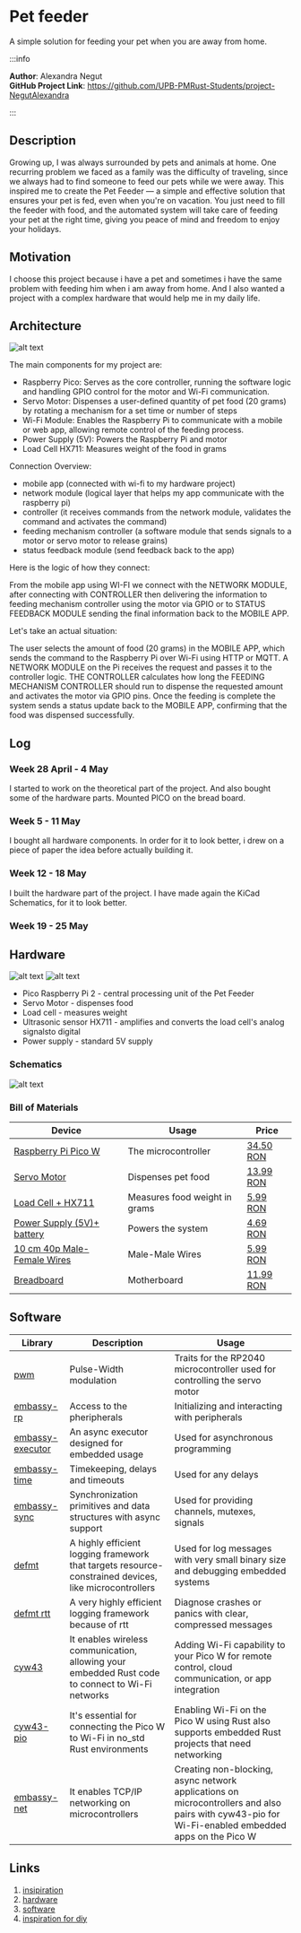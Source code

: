 # Pet feeder
A simple solution for feeding your pet when you are away from home.

:::info

**Author**: Alexandra Negut \
**GitHub Project Link**: https://github.com/UPB-PMRust-Students/project-NegutAlexandra

:::


## Description

Growing up, I was always surrounded by pets and animals at home. One recurring problem we faced as a family was the difficulty of traveling, since we always had to find someone to feed our pets while we were away. This inspired me to create the Pet Feeder — a simple and effective solution that ensures your pet is fed, even when you're on vacation. You just need to fill the feeder with food, and the automated system will take care of feeding your pet at the right time, giving you peace of mind and freedom to enjoy your holidays.

## Motivation

I choose this project because i have a pet and sometimes i have the same problem with feeding him when i am away from home. And I also wanted a project with a complex hardware that would help me in my daily life.

## Architecture 

![alt text](picture1_resized.webp)

The main components for my project are:
- Raspberry Pico: Serves as the core controller, running the software logic and handling GPIO control for the motor and Wi-Fi communication.
- Servo Motor: Dispenses a user-defined quantity of pet food (20 grams) by rotating a mechanism for a set time or number of steps
- Wi-Fi Module: Enables the Raspberry Pi to communicate with a mobile or web app, allowing remote control of the feeding process.
- Power Supply (5V): Powers the Raspberry Pi and motor
- Load Cell HX711: Measures weight of the food in grams

Connection Overview:
- mobile app (connected with wi-fi to my hardware project)
- network module (logical layer that helps my app communicate with the raspberry pi)
- controller (it receives commands from the network module, validates the command and activates the command)
- feeding mechanism controller (a software module that sends signals to a motor or servo motor to release grains)
- status feedback module (send feedback back to the app)

Here is the logic of how they connect:

From the mobile app using WI-FI we connect with the NETWORK MODULE, after connecting with CONTROLLER then delivering the information to feeding mechanism controller using the motor via GPIO or to STATUS FEEDBACK MODULE sending the final information back to the MOBILE APP.

Let's take an actual situation:

The user selects the amount of food (20 grams) in the MOBILE APP, which sends the command to the Raspberry Pi over Wi-Fi using HTTP or MQTT. A NETWORK MODULE on the Pi receives the request and passes it to the controller logic. THE CONTROLLER calculates how long the FEEDING MECHANISM CONTROLLER should run to dispense the requested amount and activates the motor via GPIO pins. Once the feeding is complete the system sends a status update back to the MOBILE APP, confirming that the food was dispensed successfully.

## Log

### Week 28 April - 4 May

I started to work on the theoretical part of the project. And also bought some of the hardware parts. Mounted PICO on the bread board. 

### Week 5 - 11 May

I bought all hardware components. In order for it to look better, i drew on a piece of paper the idea before actually building it.

### Week 12 - 18 May

I built the hardware part of the project. I have made again the KiCad Schematics, for it to look better.

### Week 19 - 25 May

## Hardware

![alt text](hardwarethird.webp)
![alt text](hardwarefirst.webp)

- Pico Raspberry Pi 2 - central processing unit of the Pet Feeder
- Servo Motor - dispenses food
- Load cell - measures weight
- Ultrasonic sensor HX711 - amplifies and converts the load cell's analog signalsto digital
- Power supply - standard 5V supply

### Schematics

![alt text](project.pet.feeder.svg)

### Bill of Materials

| Device              | Usage                                   | Price       |
|------------------------|-----------------------------------------|-------------|
| [Raspberry Pi Pico W](https://www.raspberrypi.com/documentation/microcontrollers/raspberry-pi-pico.html)  | The microcontroller                     |[34.50 RON](https://www.optimusdigital.ro/ro/placi-raspberry-pi/12394-raspberry-pi-pico-w.html?search_query=raspberry+pico+pi&results=26)|
| [Servo Motor](https://towerpro.com.tw/product/sg90-7/)         | Dispenses pet food                      |[13.99 RON](https://www.optimusdigital.ro/ro/motoare-servomotoare/26-micro-servomotor-sg90.html?search_query=servo+motor&results=145)             |
| [Load Cell + HX711](https://www.alldatasheet.com/datasheet-pdf/pdf/1132222/AVIA/HX711.html)      | Measures food weight in grams           |[5.99 RON](https://www.optimusdigital.ro/ro/senzori-altele/130-modul-de-intrumentatie-hx711.html?search_query=load+cell&results=6)             |
| [Power Supply (5V)+ battery](https://www.optimusdigital.ro/ro/electronica-de-putere-stabilizatoare-liniare/61-sursa-de-alimentare-pentru-breadboard.html?srsltid=AfmBOoqgCHzO-wSMsJHQoUB-mpnJBmy0lsqQM51_HEq80k7U6v0_kYeJ)      | Powers the system                       |[4.69 RON](https://www.optimusdigital.ro/ro/electronica-de-putere-stabilizatoare-liniare/61-sursa-de-alimentare-pentru-breadboard.html?gad_source=1&gad_campaignid=19615979487&gbraid=0AAAAADv-p3AfplsCNHBzjgzLSoZOCd7e7&gclid=Cj0KCQjwoNzABhDbARIsALfY8VMgIxIt7sxVsb6orfH-sYjIn5ZedrOHvsIzoqp3dzuzE9GST2tNXd8aAoMDEALw_wcB)             |
| [10 cm 40p Male-Female Wires](https://www.optimusdigital.ro/en/wires-with-connectors/653-10-cm-40p-male-to-female-wire.html?search_query=male-male&results=808) | Male-Male Wires | [5.99 RON](https://www.optimusdigital.ro/en/wires-with-connectors/653-10-cm-40p-male-to-female-wire.html?search_query=male-male&results=808) |
| [Breadboard](https://www.optimusdigital.ro/ro/prototipare-breadboard-uri/13244-breadboard-175-x-67-x-9-mm.html?search_query=bread+board&results=129) | Motherboard | [11.99 RON](https://www.optimusdigital.ro/ro/prototipare-breadboard-uri/13244-breadboard-175-x-67-x-9-mm.html?search_query=bread+board&results=129) |


## Software

| Library | Description | Usage |
|---------|-------------|--------|
| [pwm](https://docs.rs/pwm-pca9685/latest/pwm_pca9685/) | Pulse-Width modulation| Traits for the RP2040 microcontroller used for controlling the servo motor |
| [embassy-rp](https://docs.embassy.dev/embassy-rp/git/rp235xb/index.html) | Access to the pheripherals | Initializing and interacting with peripherals |
| [embassy-executor](https://docs.embassy.dev/embassy-executor/git/cortex-m/index.html) | An async executor designed for embedded usage | Used for asynchronous programming |
| [embassy-time](https://docs.embassy.dev/embassy-time/git/default/index.html) | Timekeeping, delays and timeouts | Used for any delays |
| [embassy-sync](https://docs.embassy.dev/embassy-sync/git/default/index.html) | Synchronization primitives and data structures with async support | Used for providing channels, mutexes, signals |
| [defmt](https://docs.rs/defmt/latest/defmt/) | A highly efficient logging framework that targets resource-constrained devices, like microcontrollers | Used for log messages with very small binary size and debugging embedded systems |
| [defmt rtt](https://docs.rs/defmt-rtt/latest/defmt_rtt/) | A very highly efficient logging framework because of rtt | Diagnose crashes or panics with clear, compressed messages |
| [cyw43](https://docs.embassy.dev/cyw43/git/default/index.html) | It enables wireless communication, allowing your embedded Rust code to connect to Wi-Fi networks | Adding Wi-Fi capability to your Pico W for remote control, cloud communication, or app integration |
| [cyw43-pio](https://docs.embassy.dev/cyw43-pio/git/default/index.html) | It's essential for connecting the Pico W to Wi-Fi in no_std Rust environments | Enabling Wi-Fi on the Pico W using Rust also supports embedded Rust projects that need networking |
| [embassy-net](https://docs.embassy.dev/embassy-net/git/default/index.html) |  It enables TCP/IP networking on microcontrollers | Creating non-blocking, async network applications on microcontrollers and also pairs with cyw43-pio for Wi-Fi-enabled embedded apps on the Pico W |

## Links

1. [insipiration](https://www.theneverendingprojectslist.com/raspberrypiprojects/automaticpetfeeder/)
2. [hardware](https://www.youtube.com/watch?v=vKdQXICO-r0)
3. [software](https://www.youtube.com/watch?v=lT4AZAJdtAs)
4. [inspiration for diy](https://www.youtube.com/watch?v=bvon9nxhqHk&t=300s)
